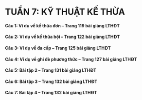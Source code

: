# TUẦN 7: KỸ THUẬT KẾ THỪA
#### Câu 1: Ví dụ về kế thừa đơn – Trang 119 bài giảng LTHĐT
#### Câu 2: Ví dụ về kế thừa bội – Trang 122 bài giảng LTHĐT
#### Câu 3: Ví dụ về đa cấp – Trang 125 bài giảng LTHĐT
#### Câu 4: Ví dụ về ghi đè phương thức – Trang 127 bài giảng LTHĐT
#### Câu 5: Bài tập 2 – Trang 131 bài giảng LTHĐT
#### Câu 6: Bài tập 3 – Trang 132 bài giảng LTHĐT
#### Câu 7: Bài tập 4 – Trang 132 bài giảng LTHĐT
